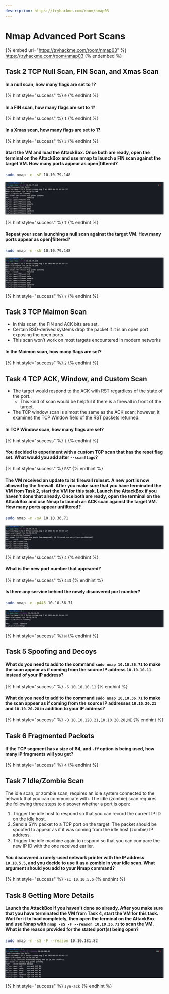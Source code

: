 ```yaml
---
description: https://tryhackme.com/room/nmap03
---
```


# Nmap Advanced Port Scans

{% embed url="https://tryhackme.com/room/nmap03" %}
https://tryhackme.com/room/nmap03
{% endembed %}

## Task 2 TCP Null Scan, FIN Scan, and Xmas Scan

#### In a null scan, how many flags are set to 1?

{% hint style="success" %}
`0`
{% endhint %}

#### In a FIN scan, how many flags are set to 1?

{% hint style="success" %}
`1`
{% endhint %}

#### In a Xmas scan, how many flags are set to 1?

{% hint style="success" %}
`3`
{% endhint %}

#### Start the VM and load the AttackBox. Once both are ready, open the terminal on the AttackBox and use nmap to launch a FIN scan against the target VM. How many ports appear as open|filtered?

```bash
sudo nmap -n -sF 10.10.79.148
```

![](<../../.gitbook/assets/Screenshot from 2022-04-13 05-15-59.png>)

{% hint style="success" %}
`7`
{% endhint %}

#### Repeat your scan launching a null scan against the target VM. How many ports appear as open|filtered?

```bash
sudo nmap -n -sN 10.10.79.148
```

![](<../../.gitbook/assets/Screenshot from 2022-04-13 05-16-38 (1).png>)

{% hint style="success" %}
`7`
{% endhint %}

## Task 3 TCP Maimon Scan

* In this scan, the FIN and ACK bits are set.
* Certain BSD-derived systems drop the packet if it is an open port exposing the open ports.
* This scan won’t work on most targets encountered in modern networks

#### In the Maimon scan, how many flags are set?

{% hint style="success" %}
`2`
{% endhint %}

## Task 4 TCP ACK, Window, and Custom Scan

* The target would respond to the ACK with RST regardless of the state of the port.
  * This kind of scan would be helpful if there is a firewall in front of the target.
* The TCP window scan is almost the same as the ACK scan; however, it examines the TCP Window field of the RST packets returned.

#### In TCP Window scan, how many flags are set?

{% hint style="success" %}
`1`
{% endhint %}

#### You decided to experiment with a custom TCP scan that has the reset flag set. What would you add after `--scanflags`?&#x20;

{% hint style="success" %}
`RST`
{% endhint %}

#### The VM received an update to its firewall ruleset. A new port is now allowed by the firewall. After you make sure that you have terminated the VM from Task 2, start the VM for this task. Launch the AttackBox if you haven't done that already. Once both are ready, open the terminal on the AttackBox and use Nmap to launch an ACK scan against the target VM. How many ports appear unfiltered?

```bash
sudo nmap -n -sA 10.10.36.71
```

![](<../../.gitbook/assets/Screenshot from 2022-04-13 05-35-18.png>)

{% hint style="success" %}
`4`
{% endhint %}

#### What is the new port number that appeared?

{% hint style="success" %}
`443`
{% endhint %}

#### Is there any service behind the newly discovered port number?

```bash
sudo nmap -n -p443 10.10.36.71
```

![](<../../.gitbook/assets/Screenshot from 2022-04-13 05-36-40.png>)

{% hint style="success" %}
`N`
{% endhint %}

## Task 5 Spoofing and Decoys

#### What do you need to add to the command `sudo nmap 10.10.36.71` to make the scan appear as if coming from the source IP address `10.10.10.11` instead of your IP address?

{% hint style="success" %}
`-S 10.10.10.11`
{% endhint %}

#### What do you need to add to the command `sudo nmap 10.10.36.71` to make the scan appear as if coming from the source IP addresses `10.10.20.21` and `10.10.20.28` in addition to your IP address?

{% hint style="success" %}
`-D 10.10.120.21,10.10.20.28,ME`
{% endhint %}

## Task 6 Fragmented Packets

#### If the TCP segment has a size of 64, and `-ff` option is being used, how many IP fragments will you get?

{% hint style="success" %}
`4`
{% endhint %}

## Task 7 Idle/Zombie Scan

The idle scan, or zombie scan, requires an idle system connected to the network that you can communicate with. The idle (zombie) scan requires the following three steps to discover whether a port is open:

1. Trigger the idle host to respond so that you can record the current IP ID on the idle host.
2. Send a SYN packet to a TCP port on the target. The packet should be spoofed to appear as if it was coming from the idle host (zombie) IP address.
3. Trigger the idle machine again to respond so that you can compare the new IP ID with the one received earlier.

#### You discovered a rarely-used network printer with the IP address `10.10.5.5`, and you decide to use it as a zombie in your idle scan. What argument should you add to your Nmap command?

{% hint style="success" %}
`-sI 10.10.5.5`
{% endhint %}

## Task 8 Getting More Details

#### Launch the AttackBox if you haven't done so already. After you make sure that you have terminated the VM from Task 4, start the VM for this task. Wait for it to load completely, then open the terminal on the AttackBox and use Nmap with `nmap -sS -F --reason 10.10.36.71` to scan the VM. What is the reason provided for the stated port(s) being open?

```bash
sudo nmap -n -sS -F --reason 10.10.181.82
```

![](<../../.gitbook/assets/Screenshot from 2022-04-13 06-05-32.png>)

{% hint style="success" %}
`syn-ack`
{% endhint %}
